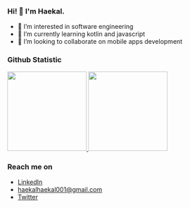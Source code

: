 ### Hi! 👋 I'm Haekal.

- 👀 I’m interested in software engineering
- 🌱 I’m currently learning kotlin and javascript
- 💞️ I’m looking to collaborate on mobile apps development

<!---
haekal2/haekal2 is a ✨ special ✨ repository because its `README.md` (this file) appears on your GitHub profile.
You can click the Preview link to take a look at your changes.
--->

### Github Statistic
<p align="left">
<a href="https://github.com/rifkyhaekal">
  <img height="180em" src="https://github-readme-stats-eight-theta.vercel.app/api?username=gilangadhan&show_icons=true&theme=algolia&include_all_commits=true&count_private=true"/>
  <img height="180em" src="https://github-readme-stats-eight-theta.vercel.app/api/top-langs/?username=gilangadhan&layout=compact&langs_count=8&theme=algolia"/>
</a>
</p>

### Reach me on
- <a href="https://www.linkedin.com/in/rifky-haekal-1a3567175/">LinkedIn</a>
- haekalhaekal001@gmail.com
- <a href="https://twitter/rifkyhaekal">Twitter</a>
